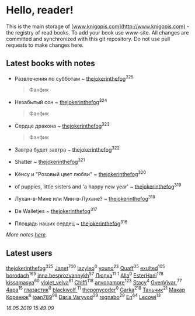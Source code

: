 # Hello, reader!
This is the main storage of [www.knigopis.com](http://www.knigopis.com) - the registry of read books.
To add your book use www-site. All changes are committed and synchronized with this git repository.
Do not use pull requests to make changes here.


## Latest books with notes
* Развлечения по субботам ~ [thejokerinthefog](users/317/317244423-vkontakte)<sup>325</sup>
    > Фанфик

* Незабытый сон ~ [thejokerinthefog](users/317/317244423-vkontakte)<sup>324</sup>
    > Фанфик

* Сердце дракона ~ [thejokerinthefog](users/317/317244423-vkontakte)<sup>323</sup>
    > Фанфик

* Завтра будет завтра ~ [thejokerinthefog](users/317/317244423-vkontakte)<sup>322</sup>

* Shatter ~ [thejokerinthefog](users/317/317244423-vkontakte)<sup>321</sup>

* Кёнсу и "Розовый цвет любви" ~ [thejokerinthefog](users/317/317244423-vkontakte)<sup>320</sup>

* of puppies, little sisters and 'a happy new year' ~ [thejokerinthefog](users/317/317244423-vkontakte)<sup>319</sup>

* Лухан-в-Мине или Мин-в-Лухане? ~ [thejokerinthefog](users/317/317244423-vkontakte)<sup>318</sup>

* Dе Walletjes ~ [thejokerinthefog](users/317/317244423-vkontakte)<sup>317</sup>

* Площадь наших сердец ~ [thejokerinthefog](users/317/317244423-vkontakte)<sup>316</sup>


_More notes [here](latest_books_with_notes.md)._


## Latest users
[thejokerinthefog](users/317/317244423-vkontakte)<sup>325</sup> 
[Janet](users/108/108113656204404967440-google)<sup>700</sup> 
[lazyleo](users/116/116845519572391639637-google)<sup>0</sup> 
[youno](users/302/302928912-vkontakte)<sup>23</sup> 
[Quaff](users/122/12267158-vkontakte)<sup>35</sup> 
[exulted](users/100/100599204551896265722-google)<sup>105</sup> 
[borodach](users/157/15706320-vkontakte)<sup>165</sup> 
[inna.besprozvannykh](users/733/73323849-yandex)<sup>57</sup> 
[Людка](users/111/111038749-vkontakte)<sup>11</sup> 
[](users/114/114792281744850455512-google)<sup>1</sup> 
[Alla](users/103/103352250712959229257-google)<sup>0</sup> 
[EsterHani](users/305/30558181-vkontakte)<sup>178</sup> 
[kissamasya](users/684/68439978-vkontakte)<sup>60</sup> 
[violet_velva](users/116/116961712580551399099-google)<sup>61</sup> 
[Chiffi](users/105/105831994080785626680-google)<sup>118</sup> 
[anvonamore](users/595/5957175-vkontakte)<sup>123</sup> 
[Stacy](users/309/30902475-vkontakte)<sup>4</sup> 
[GvenVivar ](users/158/158266434925901-facebook)<sup>77</sup> 
[4apa](users/117/117392596378069249667-google)<sup>15</sup> 
[глазастик](users/115/115257673890455357280-google)<sup>0</sup> 
[blackwolf ](users/236/236639644-vkontakte)<sup>11</sup> 
[theponycoder](users/195/195144442-vkontakte)<sup>0</sup> 
[Garka](users/115/115753719718250012620-google)<sup>218</sup> 
[Таньчик](users/209/2096581563762610-facebook)<sup>21</sup> 
[Макар Коренюк](users/126/126368737-vkontakte)<sup>6</sup> 
[joan789](users/240/2401650-vkontakte)<sup>98</sup> 
[Daria Varyvod](users/829/829893410524253-facebook)<sup>29</sup> 
[regnabo](users/870/870059322-yandex)<sup>29</sup> 
[En](users/333/333646551-vkontakte)<sup>64</sup> 
[Lecowi](users/521/521873425-vkontakte)<sup>13</sup> 


_16.05.2019 15:49:09_

